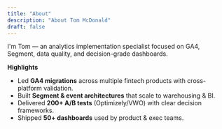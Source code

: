 ```yaml
---
title: "About"
description: "About Tom McDonald"
draft: false
---
```


I'm Tom — an analytics implementation specialist focused on GA4, Segment, data quality, and decision-grade dashboards.

**Highlights**

- Led **GA4 migrations** across multiple fintech products with cross-platform validation.
- Built **Segment & event architectures** that scale to warehousing & BI.
- Delivered **200+ A/B tests** (Optimizely/VWO) with clear decision frameworks.
- Shipped **50+ dashboards** used by product & exec teams.
